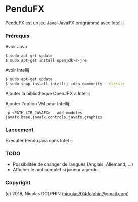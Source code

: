 # PenduFX

PenduFX est un jeu Java-JavaFX programmé avec Intellij

### Prérequis

Avoir Java
```sh
$ sudo apt-get update
$ sudo apt-get install openjdk-8-jre
```

Avoir Intellij
```sh
$ sudo apt-get update
$ sudo snap install intellij-idea-community --classic
```

Ajouter la bibliotheque OpenJFX a Intellij


Ajouter l'option VM pour Intellij

```
-p <PATH_LIB_JAVAFX> --add-modules javafx.base,javafx.controls,javafx.graphics
```

### Lancement

Executer Pendu.java dans Intellij

### TODO
- Possibilitée de changer de langues (Anglais, Allemand, ...)
- Afficher le mot complet si joueur a perdu

### Copyright

(c) 2018, Nicolas DOLPHIN  (nicolas974dolphin@gmail.com)
